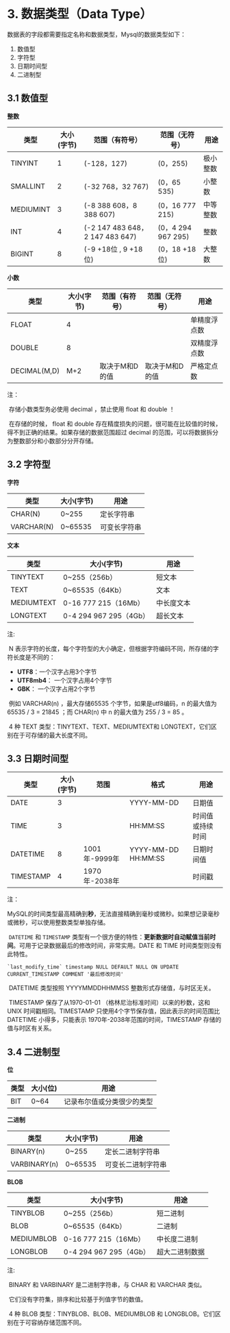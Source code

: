 # 3. 数据类型（Data Type）

数据表的字段都需要指定名称和数据类型，Mysql的数据类型如下：

1. 数值型
2. 字符型
3. 日期时间型
4. 二进制型



## 3.1 数值型



**整数**

| 类型      | 大小(字节) | 范围（有符号）                  | 范围（无符号）     | 用途     |
| --------- | ---------- | ------------------------------- | ------------------ | -------- |
| TINYINT   | 1          | (-128，127)                     | (0，255)           | 极小整数 |
| SMALLINT  | 2          | (-32 768，32 767)               | (0，65 535)        | 小整数   |
| MEDIUMINT | 3          | (-8 388 608，8 388 607)         | (0，16 777 215)    | 中等整数 |
| INT       | 4          | (-2 147 483 648，2 147 483 647) | (0，4 294 967 295) | 整数     |
| BIGINT    | 8          | (-9 +18位 , 9 +18位)            | (0，18 +18位)      | 大整数   |

**小数**

| 类型         | 大小(字节) | 范围（有符号） | 范围（无符号） | 用途         |
| ------------ | ---------- | -------------- | -------------- | ------------ |
| FLOAT        | 4          |                |                | 单精度浮点数 |
| DOUBLE       | 8          |                |                | 双精度浮点数 |
| DECIMAL(M,D) | M+2        | 取决于M和D的值 | 取决于M和D的值 | 严格定点数   |

注：

​	存储小数类型务必使用 decimal ，禁止使用 float 和 double ！

​	在存储的时候， float 和 double 存在精度损失的问题，很可能在比较值的时候，得不到正确的结果。如果存储的数据范围超过 decimal 的范围，可以将数据拆分为整数部分和小数部分分开存储。




## 3.2 字符型

**字符**

| 类型       | 大小(字节) | 用途         |
| ---------- | ---------- | ------------ |
| CHAR(N)    | 0~255      | 定长字符串   |
| VARCHAR(N) | 0~65535    | 可变长字符串 |

**文本** 

| 类型       | 大小(字节)             | 用途       |
| ---------- | ---------------------- | ---------- |
| TINYTEXT   | 0~255（256b）          | 短文本     |
| TEXT       | 0~65535（64Kb）        | 文本       |
| MEDIUMTEXT | 0-16 777 215（16Mb）   | 中长度文本 |
| LONGTEXT   | 0-4 294 967 295（4Gb） | 超长文本   |



注:

​	N 表示字符的长度，每个字符型的大小确定，但根据字符编码不同，所存储的字符长度是不同的：

- **UTF8**：一个汉字占用3个字节
- **UTF8mb4**： 一个汉字占用4个字节
- **GBK**： 一个汉字占用2个字节

​	例如 VARCHAR(n) ，最大存储65535 个字节，如果是utf8编码，n 的最大值为 65535 / 3 = 21845 ；而 CHAR(n) 中 n 的最大值为 255 / 3 = 85  。

​	4 种 TEXT 类型：TINYTEXT、TEXT、MEDIUMTEXT和 LONGTEXT，它们区别在于可存储的最大长度不同。



## 3.3 日期时间型



| 类型      | 大小(字节) | 范围          | 格式                | 用途             |
| --------- | ---------- | ------------- | ------------------- | ---------------- |
| DATE      | 3          |               | YYYY-MM-DD          | 日期值           |
| TIME      | 3          |               | HH:MM:SS            | 时间值或持续时间 |
| DATETIME  | 8          | 1001年-9999年 | YYYY-MM-DD HH:MM:SS | 日期时间值       |
| TIMESTAMP | 4          | 1970年-2038年 |                     | 时间戳           |

注：

​	MySQL的时间类型最高精确到**秒**，无法直接精确到毫秒或微秒。如果想记录毫秒或微秒，可以使用整数类型单独存储。

​	`DATETIME` 和 `TIMESTAMP` 类型有一个很方便的特性：**更新数据时自动赋值当前时间**。可用于记录数据最后的修改时间，非常实用。DATE 和 TIME 时间类型则没有此特性。

```mysql
`last_modify_time` timestamp NULL DEFAULT NULL ON UPDATE CURRENT_TIMESTAMP COMMENT '最后修改时间'
```

​	DATETIME 类型按照   YYYYMMDDHHMMSS 整数形式存储值，与时区无关。

​	TIMESTAMP 保存了从1970-01-01 （格林尼治标准时间）以来的秒数，这和UNIX 时间戳相同。TIMESTAMP 只使用4个字节保存值，因此表示的时间范围比 DATETIME 小得多，只能表示 1970年-2038年范围的时间，TIMESTAMP 存储的值与时区有关系。



## 3.4 二进制型



**位** 

| 类型 | 大小(位) | 用途                       |
| ---- | -------- | -------------------------- |
| BIT  | 0~64     | 记录布尔值或分类很少的类型 |

**二进制** 

| 类型         | 大小(字节) | 用途               |
| ------------ | ---------- | ------------------ |
| BINARY(n)    | 0~255      | 定长二进制字符串   |
| VARBINARY(n) | 0~65535    | 可变长二进制字符串 |

**BLOB** 

| 类型       | 大小(字节)             | 用途           |
| ---------- | ---------------------- | -------------- |
| TINYBLOB   | 0~255（256b）          | 短二进制       |
| BLOB       | 0~65535（64Kb）        | 二进制         |
| MEDIUMBLOB | 0-16 777 215（16Mb）   | 中长度二进制   |
| LONGBLOB   | 0-4 294 967 295（4Gb） | 超大二进制数据 |

注:

​	BINARY 和 VARBINARY 是二进制字符串，与 CHAR 和 VARCHAR 类似。

​	它们没有字符集，排序和比较基于列值字节的数值。

​	4 种 BLOB 类型：TINYBLOB、BLOB、MEDIUMBLOB 和 LONGBLOB。它们区别在于可容纳存储范围不同。



